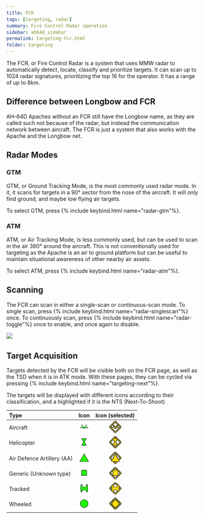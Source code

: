 ```yaml
---
title: FCR
tags: [targeting, radar]
summary: Fire Control Radar operation
sidebar: ah64d_sidebar
permalink: targeting-fcr.html
folder: targeting
---
```


The FCR, or Fire Control Radar is a system that uses MMW radar to automatically detect, locate, classify and prioritize targets. It can scan up to 1024 radar signatures, prioritizing the top 16 for the operator. It has a range of up to 8km.

## Difference between Longbow and FCR

AH-64D Apaches without an FCR still have the Longbow name, as they are called such not because of the radar, but instead the communication network between aircraft. The FCR is just a system that also works with the Apache and the Longbow net.

## Radar Modes

### GTM

GTM, or Ground Tracking Mode, is the most commonly used radar mode. In it, it scans for targets in a 90° sector from the nose of the aircraft. It will only find ground, and maybe low flying air targets.

To select GTM, press {% include keybind.html name="radar-gtm"%}.

### ATM

ATM, or Air Tracking Mode, is less commonly used, but can be used to scan in the air 360° around the aircraft. This is not conventionally used for targeting as the Apache is an air to ground platform but can be useful to maintain situational awareness of other nearby air assets.

To select ATM, press {% include keybind.html name="radar-atm"%}.

## Scanning

The FCR can scan in either a single-scan or continuous-scan mode. To single scan, press {% include keybind.html name="radar-singlescan"%} once. To continuously scan, press {% include keybind.html name="radar-toggle"%} once to enable, and once again to disable.

![](https://i.imgur.com/vUKmRmW.png)

## Target Acquisition

Targets detected by the FCR will be visible both on the FCR page, as well as the TSD when it is in ATK mode. With these pages, they can be cycled via pressing {% include keybind.html name="targeting-next"%}.

The targets will be displayed with different icons according to their classification, and a highlighted if it is the NTS (Next-To-Shoot)

| Type | Icon | Icon (selected) |
| :-- |  :-: | :-: |
| Aircraft | ![](images/tex/icons/ah64_ac.png) | ![](images/tex/icons/ah64_ac_trk.png)
| Helicopter | ![](images/tex/icons/ah64_hc.png) | ![](images/tex/icons/ah64_hc_trk.png)
| Air Defence Artillery (AA) | ![](images/tex/icons/ah64_ada.png) | ![](images/tex/icons/ah64_ada_trk.png)
| Generic (Unknown type) | ![](images/tex/icons/ah64_gen.png) | ![](images/tex/icons/ah64_gen_trk.png)
| Tracked | ![](images/tex/icons/ah64_tnk.png) | ![](images/tex/icons/ah64_tnk_trk.png)
| Wheeled | ![](images/tex/icons/ah64_whl.png) | ![](images/tex/icons/ah64_whl_trk.png)